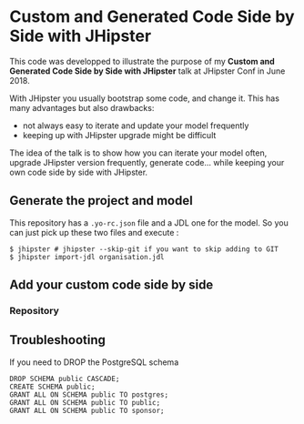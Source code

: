 # Custom and Generated Code Side by Side with JHipster

This code was developped to illustrate the purpose of my **Custom and Generated Code Side by Side with JHipster** talk at JHipster Conf in June 2018.

With JHipster you usually bootstrap some code, and change it. This has many advantages but also drawbacks: 

* not always easy to iterate and update your model frequently
* keeping up with JHipster upgrade might be difficult

The idea of the talk is to show how you can iterate your model often, upgrade JHipster version frequently, generate code... while keeping your own code side by side with JHipster.

## Generate the project and model

This repository has a `.yo-rc.json` file and a JDL one for the model. So you can just pick up these two files and execute :

```
$ jhipster # jhipster --skip-git if you want to skip adding to GIT
$ jhipster import-jdl organisation.jdl
```

## Add your custom code side by side

### Repository





## Troubleshooting

If you need to DROP the PostgreSQL schema

```
DROP SCHEMA public CASCADE;
CREATE SCHEMA public;
GRANT ALL ON SCHEMA public TO postgres;
GRANT ALL ON SCHEMA public TO public;
GRANT ALL ON SCHEMA public TO sponsor;
```
